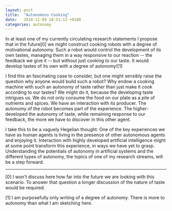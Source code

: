 ```yaml
---
layout: post
title:  "Autonomous Cooking"
date:   2018-11-09 18:51:13 +0100
categories: autonomy
---
```


In at least one of my currently circulating research statements I propose that in the future[0] we might construct cooking robots with a degree of motivational autonomy. Such a robot would control the development of its own tastes, managing them in a way responsive to our reaction -- the feedback we give it -- but without just cooking to our taste. It would develop tastes of its own with a degree of autonomy![1]

I find this an fascinating case to consider, but one might sensibly raise the question why anyone would build such a robot? Why endow a cooking machine with such an autonomy of taste rather than just make it cook according to our tastes? We might do it, because the developing taste intrigues us. We do not only consume the food on our plate as a pile of nutrients and spices. We have an interaction with its producer. The autonomy of the robot becomes part of the experience. The higher-developed the autonomy of taste, while remaining response to our feedback, the more we have to discover in this other agent.

I take this to be a vaguely Hegelian thought: One of the key experiences we have as human agents is living in the presence of other autonomous agents and enjoying it. Interaction with highly developed artificial intelligence might at some point transform this experience, in ways we have yet to grasp. Understanding the potentials of autonomy in artificial systems and the different types of autonomy, the topics of one of my research streams, will be a step forward. 


---
[0] I won't discuss here how far into the future we are looking with this scenario. To answer that question a longer discussion of the nature of taste would be required.

[1] I am purposefully only writing of a degree of autonomy. There is more to autonomy than what I am sketching here.
